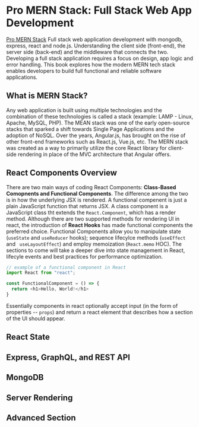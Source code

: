 [comment]: # (link this book {https://www.amazon.com/Pro-MERN-Stack-Development-Express/dp/1484243900})

# Pro MERN Stack: Full Stack Web App Development 
[Pro MERN Stack](https://www.amazon.com/Pro-MERN-Stack-Development-Express/dp/1484243900)
Full stack web application development with mongodb, express, react and node.js. Understanding the client side (front-end), the server side (back-end) and the middleware that connects the two. Developing a full stack application requires a focus on design, app logic and error handling. This book explores how the modern MERN tech stack enables developers to build full functional and reliable software applications. 

## What is MERN Stack?
Any web application is built using multiple technologies and the combination of these technologies is called a stack (example: LAMP - Linux, Apache, MySQL, PHP). The MEAN stack was one of the early open-source stacks that sparked a shift towards Single Page Applications and the adoption of NoSQL. Over the years, Angular.js, has brought on the rise of other front-end frameworks such as React.js, Vue.js, etc. The MERN stack was created as a way to primarily utilize the core React library for client-side rendering in place of the MVC architecture that Angular offers. 

## React Components Overview
There are two main ways of coding React Components: **Class-Based Comopnents and Functional Components**. The difference among the two is in how the underlying JSX is rendered. A functional compenent is just a plain JavaScript function that returns JSX. A class component is a JavaScript class tht extends the `React.Component`, which has a render method. Although there are two supported methods for rendering UI in react, the introduction of **React Hooks** has made functional components the preferred choice. Functional Components allow you to manipulate state (`useState` and `useReducer` hooks); sequence lifecylce methods (`useEffect` and ` useLayoutEffect`) and employ memoization (`React.memo` HOC). The sections to come will take a deeper dive into state management in React, lifecyle events and best practices for performance optimization. 

```javascript
// example of a functional component in React
import React from "react";

const FunctionalComponent = () => {
  return <h1>Hello, World!</h1> 
}
```

Essentially components in react optionally accept input (in the form of properties -- `props`) and return a react element that describes how a section of the UI should appear.

## React State

## Express, GraphQL, and REST API 

## MongoDB

## Server Rendering 

## Advanced Section

